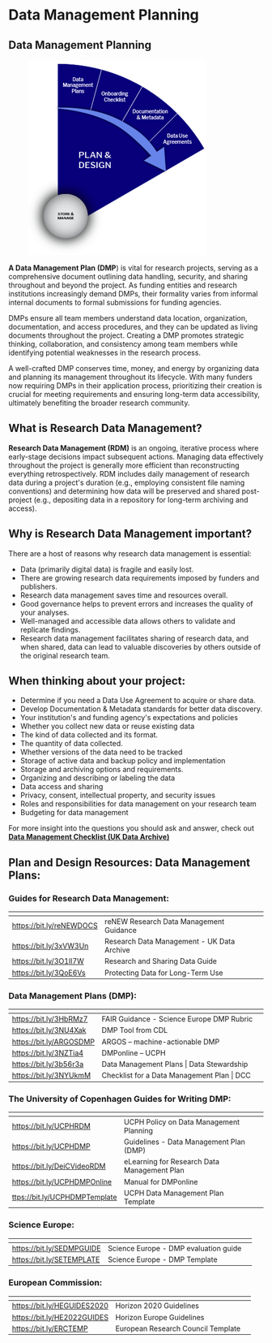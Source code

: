 # Data Management Planning

## Data Management Planning

<div data-full-width="true">

<figure><img src="../../../../.gitbook/assets/ccc.png" alt=""><figcaption></figcaption></figure>

</div>

**A Data Management Plan (DMP**) is vital for research projects, serving as a comprehensive document outlining data handling, security, and sharing throughout and beyond the project. As funding entities and research institutions increasingly demand DMPs, their formality varies from informal internal documents to formal submissions for funding agencies.

DMPs ensure all team members understand data location, organization, documentation, and access procedures, and they can be updated as living documents throughout the project. Creating a DMP promotes strategic thinking, collaboration, and consistency among team members while identifying potential weaknesses in the research process.

A well-crafted DMP conserves time, money, and energy by organizing data and planning its management throughout its lifecycle. With many funders now requiring DMPs in their application process, prioritizing their creation is crucial for meeting requirements and ensuring long-term data accessibility, ultimately benefiting the broader research community.

## What is Research Data Management?

**Research Data Management (RDM)** is an ongoing, iterative process where early-stage decisions impact subsequent actions. Managing data effectively throughout the project is generally more efficient than reconstructing everything retrospectively. RDM includes daily management of research data during a project's duration (e.g., employing consistent file naming conventions) and determining how data will be preserved and shared post-project (e.g., depositing data in a repository for long-term archiving and access).

## Why is Research Data Management important?

There are a host of reasons why research data management is essential:

* Data (primarily digital data) is fragile and easily lost.
* There are growing research data requirements imposed by funders and publishers.
* Research data management saves time and resources overall.
* Good governance helps to prevent errors and increases the quality of your analyses.
* Well-managed and accessible data allows others to validate and replicate findings.
* Research data management facilitates sharing of research data, and when shared, data can lead to valuable discoveries by others outside of the original research team.

## When thinking about your project:

* Determine if you need a Data Use Agreement to acquire or share data.
* Develop Documentation & Metadata standards for better data discovery.
* Your institution's and funding agency's expectations and policies
* Whether you collect new data or reuse existing data
* The kind of data collected and its format.
* The quantity of data collected.
* Whether versions of the data need to be tracked
* Storage of active data and backup policy and implementation
* Storage and archiving options and requirements.
* Organizing and describing or labeling the data
* Data access and sharing
* Privacy, consent, intellectual property, and security issues
* Roles and responsibilities for data management on your research team
* Budgeting for data management

For more insight into the questions you should ask and answer, check out [**Data Management Checklist (UK Data Archive)**](https://bit.ly/3y93BTV)

## Plan and Design Resources:  Data Management Plans:

### Guides for Research Data Management:

<table data-header-hidden><thead><tr><th></th><th></th><th data-hidden></th></tr></thead><tbody><tr><td><a href="https://bit.ly/reNEWDOCS">https://bit.ly/reNEWDOCS</a></td><td>reNEW Research Data Management Guidance</td><td></td></tr><tr><td><a href="https://bit.ly/3xVW3Un">https://bit.ly/3xVW3Un</a></td><td>Research Data Management - UK Data Archive</td><td></td></tr><tr><td><a href="https://bit.ly/3O1Il7W">https://bit.ly/3O1Il7W</a></td><td>Research and Sharing Data Guide</td><td></td></tr><tr><td><a href="https://bit.ly/3QoE6Vs">https://bit.ly/3QoE6Vs</a></td><td>Protecting Data for Long-Term Use</td><td></td></tr></tbody></table>

### Data Management Plans (DMP):

<table data-header-hidden><thead><tr><th></th><th></th><th data-hidden></th></tr></thead><tbody><tr><td><a href="https://bit.ly/3HbRMz7">https://bit.ly/3HbRMz7</a></td><td>FAIR Guidance - Science Europe DMP Rubric</td><td></td></tr><tr><td><a href="https://bit.ly/3NU4Xak">https://bit.ly/3NU4Xak</a></td><td>DMP Tool from CDL</td><td></td></tr><tr><td><a href="https://bit.ly/ARGOSDMP">https://bit.ly/ARGOSDMP</a></td><td>ARGOS – machine-actionable DMP</td><td></td></tr><tr><td><a href="https://bit.ly/3NZTia4">https://bit.ly/3NZTia4</a></td><td>DMPonline – UCPH</td><td></td></tr><tr><td><a href="https://bit.ly/3b56r3a">https://bit.ly/3b56r3a</a></td><td>Data Management Plans | Data Stewardship</td><td></td></tr><tr><td><a href="https://bit.ly/3NYUkmM">https://bit.ly/3NYUkmM</a></td><td>Checklist for a Data Management Plan | DCC</td><td></td></tr></tbody></table>

### The University of Copenhagen Guides for Writing DMP:

<table data-header-hidden><thead><tr><th></th><th></th><th data-hidden></th></tr></thead><tbody><tr><td><a href="https://bit.ly/UCPHRDM">https://bit.ly/UCPHRDM </a></td><td>UCPH Policy on Data Management Planning</td><td></td></tr><tr><td><a href="https://bit.ly/UCPHDMP">https://bit.ly/UCPHDMP  </a></td><td>Guidelines - Data Management Plan (DMP)</td><td></td></tr><tr><td><a href="https://bit.ly/DeiCVideoRDM">https://bit.ly/DeiCVideoRDM</a></td><td>eLearning for Research Data Management Plan</td><td></td></tr><tr><td><a href="https://bit.ly/UCPHDMPOnline">https://bit.ly/UCPHDMPOnline</a></td><td>Manual for DMPonline</td><td></td></tr><tr><td><a href="https://bit.ly/UCPHDMPTemplate">ttps://bit.ly/UCPHDMPTemplate</a></td><td>UCPH Data Management Plan Template</td><td></td></tr></tbody></table>

### Science Europe:

<table data-header-hidden><thead><tr><th></th><th></th><th data-hidden></th></tr></thead><tbody><tr><td><a href="https://bit.ly/SEDMPGUIDE">https://bit.ly/SEDMPGUIDE</a></td><td>Science Europe - DMP evaluation guide</td><td></td></tr><tr><td><a href="https://bit.ly/SETEMPLATE">https://bit.ly/SETEMPLATE</a></td><td>Science Europe - DMP Template</td><td></td></tr></tbody></table>

### European Commission:

<table data-header-hidden><thead><tr><th></th><th></th><th data-hidden></th></tr></thead><tbody><tr><td><a href="https://bit.ly/HEGUIDES2020">https://bit.ly/HEGUIDES2020</a></td><td>Horizon 2020 Guidelines</td><td></td></tr><tr><td><a href="https://bit.ly/HE2022GUIDES">https://bit.ly/HE2022GUIDES</a></td><td>Horizon Europe Guidelines</td><td></td></tr><tr><td><a href="https://bit.ly/ERCTEMP">https://bit.ly/ERCTEMP</a></td><td>European Research Council Template</td><td></td></tr></tbody></table>

